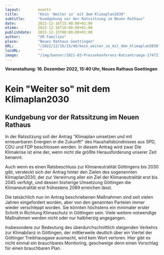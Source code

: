 ```yaml
---
layout:        events
title:         "Kein 'Weiter so' mit dem Klimaplan2030"
subtitle:      "Kundgebung vor der Ratssitzung im Neuen Rathaus"
date:          2022-12-16T15:40:00+01:00
etime:         2022-12-16T18:00:00+01:00
publishdate:   2022-12-15T00:00:00+01:00
author:        "XR Families"
place:         "Neues Rathaus Goettingen"
URL:           "/2022/12/16/15/40/kein_weiter_so_mit_dem_klimaplan2030"
locURL:        ""
image:         "/img/banner/2021-03-Pressekonferenz-Ratsantraege-174721.png"
---
```


**Veranstaltung: 16. Dezember 2022, 15:40 Uhr, Neues Rathaus Goettingen**

Kein "Weiter so" mit dem Klimaplan2030
===========

Kundgebung vor der Ratssitzung im Neuen Rathaus
-----------

In der Ratssitzung soll der Antrag "Klimaplan umsetzen und mit erneuerbaren Energien in die Zukunft!"
des Haushaltsbündnisses aus SPD, CDU und FDP beschlossen werden.
In diesem Antrag wird zwar Die Klimakrise ist eine der, wenn nicht die größte Herausforderung unserer Zeit benannt. 

Auch wenn es einen Ratsbeschluss zur Klimaneutralität Göttingens bis 2030
gibt, versteckt sich der Antrag hinter den Zielen des sogenannten Klimaplan2030, der zur
Verwirrung aller ein Ziel der Klimaneutralität erst bis 2045 verfolgt, und
dessen bisherige Umsetzung Göttingen die Klimaneutralität erst frühestens
2089 erreichen lässt.

Die tatsächlich nun im Antrag beschriebenen Maßnahmen sind seit vielen Jahren 
eingefordert worden, aber von den
genannten Parteien immer wieder  verschleppt worden. Sie könnten höchstens ein minimaler
erster Schritt in Richtung Klimaschutz in Göttingen sein.
Viele weitere notwendige Maßnahmen werden nicht oder nur halbherzig
angegangen.

Insbesondere zur Bedeutung des überdurchschnittlich steigenden Verkehrs zur
Klimabilanz in Göttingen, der mittlerweile deutlich über ein Viertel der
Göttinger Treibhausgase ausmacht, wird kein Wort verloren. Hier gibt es
nicht einmal ein brauchbares Monitoring, geschweige denn einen Vorschlag für
einen brauchbaren Plan.